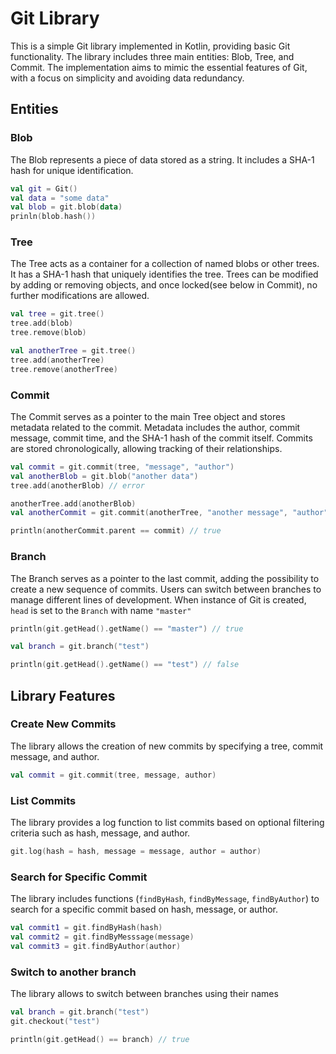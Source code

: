 
# Git Library
This is a simple Git library implemented in Kotlin, providing basic Git functionality. The library includes three main entities: Blob, Tree, and Commit. The implementation aims to mimic the essential features of Git, with a focus on simplicity and avoiding data redundancy.

## Entities
### Blob
The Blob represents a piece of data stored as a string. It includes a SHA-1 hash for unique identification.
```kotlin
val git = Git()
val data = "some data"
val blob = git.blob(data)
prinln(blob.hash())  
```

### Tree
The Tree acts as a container for a collection of named blobs or other trees. It has a SHA-1 hash that uniquely identifies the tree. Trees can be modified by adding or removing objects, and once locked(see below in Commit), no further modifications are allowed.
```kotlin
val tree = git.tree()
tree.add(blob)
tree.remove(blob)

val anotherTree = git.tree()
tree.add(anotherTree)
tree.remove(anotherTree)
```

### Commit
The Commit serves as a pointer to the main Tree object and stores metadata related to the commit. Metadata includes the author, commit message, commit time, and the SHA-1 hash of the commit itself. Commits are stored chronologically, allowing tracking of their relationships.
```kotlin
val commit = git.commit(tree, "message", "author")
val anotherBlob = git.blob("another data")
tree.add(anotherBlob) // error

anotherTree.add(anotherBlob)
val anotherCommit = git.commit(anotherTree, "another message", "author")

println(anotherCommit.parent == commit) // true
```

### Branch
The Branch serves as a pointer to the last commit, adding the possibility to create a new sequence of commits. Users can switch between branches to manage different lines of development. When instance of Git is created, `head` is set to the `Branch` with name `"master"`
```kotlin
println(git.getHead().getName() == "master") // true

val branch = git.branch("test")

println(git.getHead().getName() == "test") // false
```

## Library Features
### Create New Commits 
The library allows the creation of new commits by specifying a tree, commit message, and author.
```kotlin
val commit = git.commit(tree, message, author)
```

### List Commits 
The library provides a log function to list commits based on optional filtering criteria such as hash, message, and author.
```kotlin
git.log(hash = hash, message = message, author = author)
```

### Search for Specific Commit 
The library includes functions (`findByHash`, `findByMessage`, `findByAuthor`) to search for a specific commit based on hash, message, or author.
```kotlin
val commit1 = git.findByHash(hash)
val commit2 = git.findByMesssage(message)
val commit3 = git.findByAuthor(author)
```

### Switch to another branch
The library allows to switch between branches using their names
```kotlin
val branch = git.branch("test")
git.checkout("test")

println(git.getHead() == branch) // true
```



